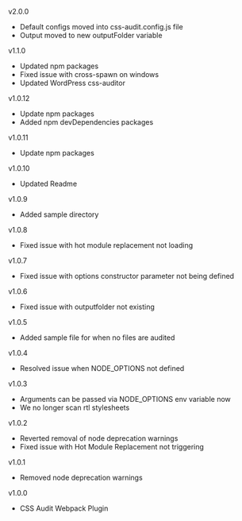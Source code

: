 v2.0.0
- Default configs moved into css-audit.config.js file
- Output moved to new outputFolder variable

v1.1.0
- Updated npm packages
- Fixed issue with cross-spawn on windows
- Updated WordPress css-auditor

v1.0.12
- Update npm packages
- Added npm devDependencies packages

v1.0.11
- Update npm packages

v1.0.10
- Updated Readme

v1.0.9
- Added sample directory

v1.0.8
- Fixed issue with hot module replacement not loading

v1.0.7
- Fixed issue with options constructor parameter not being defined

v1.0.6
- Fixed issue with outputfolder not existing

v1.0.5
- Added sample file for when no files are audited

v1.0.4
- Resolved issue when NODE_OPTIONS not defined

v1.0.3
- Arguments can be passed via NODE_OPTIONS env variable now
- We no longer scan rtl stylesheets

v1.0.2
- Reverted removal of node deprecation warnings
- Fixed issue with Hot Module Replacement not triggering

v1.0.1
- Removed node deprecation warnings

v1.0.0
- CSS Audit Webpack Plugin